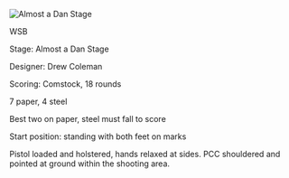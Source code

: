 ![Almost a Dan Stage](https://github.com/bagellord/USPSA-Stages/blob/master/16-20%20rounds/Almost%20a%20Dan%20Stage%20-%2018%20rounds%20-%20Comstock/Almost%20a%20Dan%20Stage.png)

WSB

Stage: Almost a Dan Stage

Designer: Drew Coleman

Scoring: Comstock, 18 rounds

7 paper, 4 steel

Best two on paper, steel must fall to score

Start position: standing with both feet on marks

Pistol loaded and holstered, hands relaxed at sides. PCC shouldered and pointed at ground within the shooting area.
